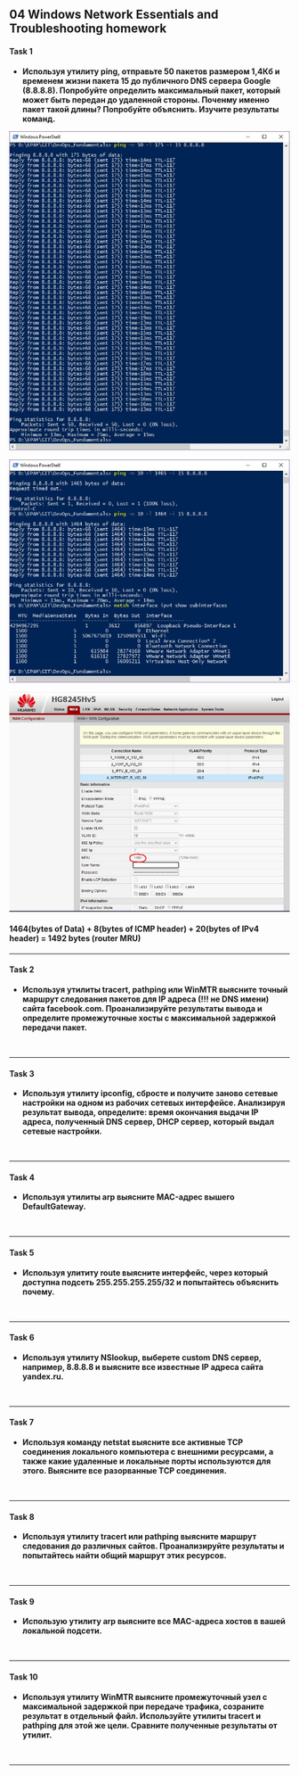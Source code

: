 ## 04 Windows Network Essentials and Troubleshooting homework
#### Task 1
* **Используя утилиту ping, отправьте 50 пакетов размером 1,4Кб и временем жизни пакета 15 до публичного DNS сервера Google (8.8.8.8). Попробуйте определить максимальный пакет, который может быть передан до удаленной стороны. Поченму именно пакет такой длины? Попробуйте объяснить. Изучите результаты команд.**<br/>

![](https://github.com/MikeBakinovski/DevOps_Fundamentals/blob/main/04%20Windows%20Network%20Essentials%20and%20Troubleshooting/Images/WNEaT1A.JPG)

![](https://github.com/MikeBakinovski/DevOps_Fundamentals/blob/main/04%20Windows%20Network%20Essentials%20and%20Troubleshooting/Images/WNEaT1B.JPG)

![](https://github.com/MikeBakinovski/DevOps_Fundamentals/blob/main/04%20Windows%20Network%20Essentials%20and%20Troubleshooting/Images/WNEaT1C.JPG)

#### 1464(bytes of Data) + 8(bytes of ICMP header) + 20(bytes of IPv4 header) = 1492 bytes (router MRU)

---
#### Task 2
* **Используя утилиты tracert, pathping или WinMTR выясните точный маршрут следования пакетов для IP адреса (!!! не DNS имени) сайта facebook.com. Проанализируйте результаты вывода и определите промежуточные хосты с максимальной задержкой передачи пакет.**<br/>

![]()

---
#### Task 3
* **Используя утилиту ipconfig, сбросте и получите заново сетевые настройки на одном из рабочих сетевых интерфейсе. Анализируя результат вывода, определите: время окончания выдачи IP адреса, полученный DNS сервер, DHCP сервер, который выдал сетевые настройки.**<br/>

![]()

---
#### Task 4
* **Используя утилиты arp выясните MAC-адрес вышего DefaultGateway.**<br/>

![]()

---
#### Task 5
* **Используя улититу route выясните интерфейс, через который доступна подсеть 255.255.255.255/32 и попытайтесь объяснить почему.**<br/>

![]()

---
#### Task 6
* **Используя утилиту NSlookup, выберете custom DNS сервер, например, 8.8.8.8 и выясните все известные IP адреса сайта yandex.ru.**<br/>

![]()

---
#### Task 7
* **Используя команду netstat выясните все активные TCP соединения локального компьютера с внешними ресурсами, а также какие удаленные и локальные порты используются для этого. Выясните все разорванные TCP соединения.**<br/>

![]()

---
#### Task 8
* **Используя утилиту tracert или pathping выясните маршрут следования до различных сайтов. Проанализируйте результаты и попытайтесь найти общий маршрут этих ресурсов.**<br/>

![]()

---
#### Task 9
* **Использую утилиту arp выясните все MAC-адреса хостов в вашей локальной подсети.**<br/>

![]()

---
#### Task 10
* **Используя утилиту WinMTR выясните промежуточный узел с максимальной задержкой при передаче трафика, созраните результат в отдельный файл. Используйте утилиты tracert и pathping для этой же цели. Сравните полученные результаты от утилит.**<br/>

![]()

---
